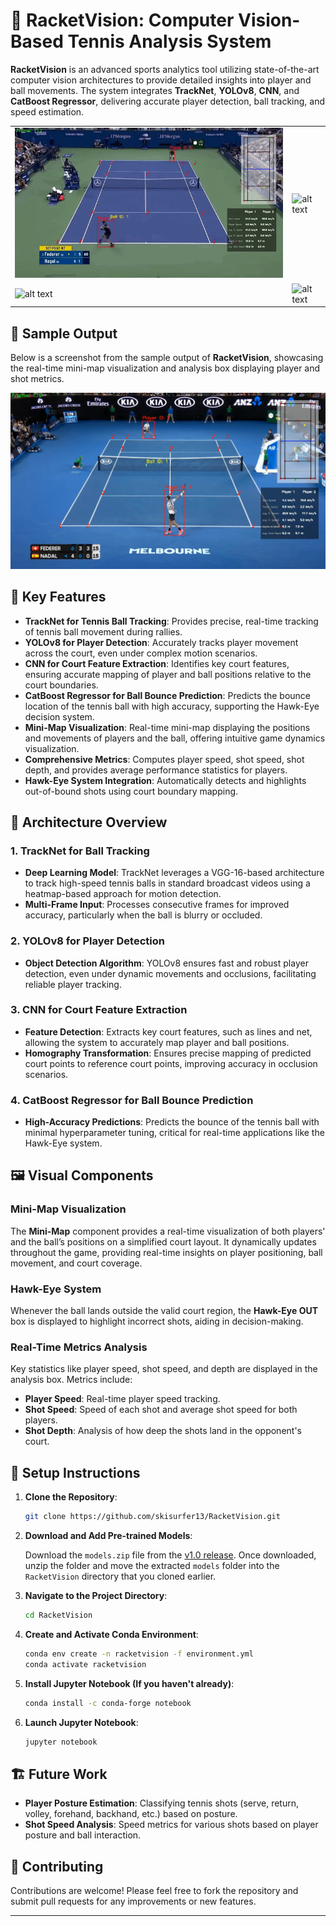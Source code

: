 

# 🎾 RacketVision: Computer Vision-Based Tennis Analysis System

**RacketVision** is an advanced sports analytics tool utilizing state-of-the-art computer vision architectures to provide detailed insights into player and ball movements. The system integrates **TrackNet**, **YOLOv8**, **CNN**, and **CatBoost Regressor**, delivering accurate player detection, ball tracking, and speed estimation. 

|   |  |
| ----------------------- | ----------------------- |
| ![alt text](output_videos/federer-vs-nagal.gif) | ![alt text](output_videos/output_Sinner_Alcaraz_IW.gif) | 
| ![alt text](output_videos/output_Djokovic_vs_Tsitsipas_2023AO.gif) | ![alt text](output_videos/output_Fedal2017AO_2.gif) |

## 📸 Sample Output

Below is a screenshot from the sample output of **RacketVision**, showcasing the real-time mini-map visualization and analysis box displaying player and shot metrics.

![Sample Output](https://github.com/skisurfer13/RacketVision/blob/main/sample.png)

## 🌟 Key Features

- **TrackNet for Tennis Ball Tracking**: Provides precise, real-time tracking of tennis ball movement during rallies.
- **YOLOv8 for Player Detection**: Accurately tracks player movement across the court, even under complex motion scenarios.
- **CNN for Court Feature Extraction**: Identifies key court features, ensuring accurate mapping of player and ball positions relative to the court boundaries.
- **CatBoost Regressor for Ball Bounce Prediction**: Predicts the bounce location of the tennis ball with high accuracy, supporting the Hawk-Eye decision system.
- **Mini-Map Visualization**: Real-time mini-map displaying the positions and movements of players and the ball, offering intuitive game dynamics visualization.
- **Comprehensive Metrics**: Computes player speed, shot speed, shot depth, and provides average performance statistics for players.
- **Hawk-Eye System Integration**: Automatically detects and highlights out-of-bound shots using court boundary mapping.

## 🔧 Architecture Overview

### 1. **TrackNet for Ball Tracking**
   - **Deep Learning Model**: TrackNet leverages a VGG-16-based architecture to track high-speed tennis balls in standard broadcast videos using a heatmap-based approach for motion detection.
   - **Multi-Frame Input**: Processes consecutive frames for improved accuracy, particularly when the ball is blurry or occluded.

### 2. **YOLOv8 for Player Detection**
   - **Object Detection Algorithm**: YOLOv8 ensures fast and robust player detection, even under dynamic movements and occlusions, facilitating reliable player tracking.

### 3. **CNN for Court Feature Extraction**
   - **Feature Detection**: Extracts key court features, such as lines and net, allowing the system to accurately map player and ball positions.
   - **Homography Transformation**: Ensures precise mapping of predicted court points to reference court points, improving accuracy in occlusion scenarios.

### 4. **CatBoost Regressor for Ball Bounce Prediction**
   - **High-Accuracy Predictions**: Predicts the bounce of the tennis ball with minimal hyperparameter tuning, critical for real-time applications like the Hawk-Eye system.

## 🖼️ Visual Components

### Mini-Map Visualization
The **Mini-Map** component provides a real-time visualization of both players' and the ball’s positions on a simplified court layout. It dynamically updates throughout the game, providing real-time insights on player positioning, ball movement, and court coverage.

### Hawk-Eye System
Whenever the ball lands outside the valid court region, the **Hawk-Eye OUT** box is displayed to highlight incorrect shots, aiding in decision-making.

### Real-Time Metrics Analysis
Key statistics like player speed, shot speed, and depth are displayed in the analysis box. Metrics include:
- **Player Speed**: Real-time player speed tracking.
- **Shot Speed**: Speed of each shot and average shot speed for both players.
- **Shot Depth**: Analysis of how deep the shots land in the opponent's court.


## 🚀 Setup Instructions

1. **Clone the Repository**: 
   ```bash
   git clone https://github.com/skisurfer13/RacketVision.git
   ```
   
2. **Download and Add Pre-trained Models**:  

   Download the `models.zip` file from the [v1.0 release](https://github.com/skisurfer13/RacketVision/releases/tag/v1.0). Once downloaded, unzip the folder and move the extracted `models` folder into the `RacketVision` directory that you cloned earlier.
   
4. **Navigate to the Project Directory**: 
   ```bash
   cd RacketVision
   ```
5. **Create and Activate Conda Environment**: 
   ```bash
   conda env create -n racketvision -f environment.yml
   conda activate racketvision
   ```
6. **Install Jupyter Notebook (If you haven't already)**: 
   ```bash
   conda install -c conda-forge notebook
   ```
7. **Launch Jupyter Notebook**: 
   ```bash
   jupyter notebook
   ```

## 🏗️ Future Work
- **Player Posture Estimation**: Classifying tennis shots (serve, return, volley, forehand, backhand, etc.) based on posture.
- **Shot Speed Analysis**: Speed metrics for various shots based on player posture and ball interaction.

## 🤝 Contributing
Contributions are welcome! Please feel free to fork the repository and submit pull requests for any improvements or new features.

---
